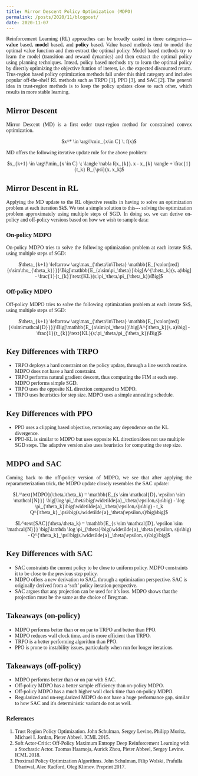 ```yaml
---
title: Mirror Descent Policy Optimization (MDPO)
permalink: /posts/2020/11/blogpost/
date: 2020-11-07
---
```


<body style="font-family: 'PT Serif'">

<p style="text-align:justify">
Reinforcement Learning (RL) approaches can be broadly casted in three categories--- <b>value</b> based, <b>model</b> based, and <b>policy</b> based. Value based methods tend to model the optimal value function and then extract the optimal policy. Model based methods try to learn the model (transition and reward dynamics) and then extract the optimal policy using planning techniques. Intead, policy based methods try to learn the optimal policy by directly optimizing the objective funtion of inerest, i.e. the expected discounted return. Trus-region based policy optimization methods fall under this third category and includes popular off-the-shelf RL methods such as TRPO [1], PPO [3], and SAC [2]. The general idea in trust-region methods is to keep the policy updates close to each other, which results in more stable learning.
</p>

<h2> Mirror Descent </h2>
<p style="text-align:justify">
Mirror Descent (MD) is a first order trust-region method for constrained convex optimization. 
</p>
<p align="center">
$x^* \in \arg\!\min_{x\in C} \; f(x)$  
</p>

<p style="text-align:justify">
MD offers the following iterative update rule for the above problem: 
</p>

<p align="center">
$x_{k+1} \in \arg\!\min_{x \in C} \; \langle \nabla f(x_{k}), x - x_{k} \rangle + \frac{1}{t_k} B_{\psi}(x, x_k)$
</p>

<h2> Mirror Descent in RL </h2>

<p style="text-align:justify">
Applying the MD update to the RL objective results in having to solve an optimization problem at each iteration $k$. We test a simple solution to this--- solving the optimization problem approximately using multiple steps of SGD. In doing so, we can derive on-policy and off-policy versions based on how we wish to sample data:  
</p>

<h3> On-policy MDPO </h3>

<p style="text-align:justify">
On-policy MDPO tries to solve the following optimization problem at each iterate $k$, using multiple steps of SGD:
</p>

<p align="center">
$\theta_{k+1} \leftarrow \arg\max_{\theta\in\Theta} \mathbb{E_{\color{red}{s\sim\rho_{\theta_k}}}}\Big[\mathbb{E_{a\sim\pi_\theta}}\big[A^{\theta_k}(s, a)\big] - \frac{1}{t_{k}}\text{KL}(s;\pi_\theta,\pi_{\theta_k})\Big]$
</p>

<h3> Off-policy MDPO </h3>

<p style="text-align:justify">
Off-policy MDPO tries to solve the following optimization problem at each iterate $k$, using multiple steps of SGD:
</p>

<p align="center">
$\theta_{k+1} \leftarrow \arg\max_{\theta\in\Theta} \mathbb{E_{\color{red}{s\sim\mathcal{D}}}}\Big[\mathbb{E_{a\sim\pi_\theta}}\big[A^{\theta_k}(s, a)\big] - \frac{1}{t_{k}}\text{KL}(s;\pi_\theta,\pi_{\theta_k})\Big]$
</p>

<h2> Key Differences with TRPO </h2>

<p style="text-align:justify">
<ul>
    <li>TRPO deploys a hard constraint on the policy update, through a line search routine. MDPO does not have a hard constraint.</li>
    <li>TRPO performs natural gradient descent, thus computing the FIM at each step. MDPO performs simple SGD.</li>
    <li>TRPO uses the opposite KL direction compared to MDPO.</li>
    <li>TRPO uses heuristics for step size. MDPO uses a simple annealing schedule.</li>
</ul>
</p>

<h2> Key Differences with PPO </h2>

<p style="text-align:justify">
<ul>
    <li>PPO uses a clipping based objective, removing any dependence on the KL divergence.</li>
    <li>PPO-KL is similar to MDPO but uses opposite KL direction/does not use multiple SGD steps. The adaptive version also uses heuristics for computing the step size.</li>
</ul>
</p>

<h2> MDPO and SAC </h2>

<p style="text-align:justify">
Coming back to the off-policy version of MDPO, we see that after applying the reparameterization trick, the MDPO update closely resembles the SAC update:
</p>

<p align="center">
$L^\text{MDPO}(\theta,\theta_k) = \mathbb{E_{s \sim \mathcal{D}, \epsilon \sim \mathcal{N}}} \big[\log \pi_\theta\big(\widetilde{a}_\theta(\epsilon,s)|s\big) - \log \pi_{\theta_k}\big(\widetilde{a}_\theta(\epsilon,s)|s\big) - t_k Q^{\theta_k}_\psi\big(s,\widetilde{a}_\theta(\epsilon,s)\big)\big]$
</p>

<p align="center">
$L^\text{SAC}(\theta,\theta_k) = \mathbb{E_{s \sim \mathcal{D}, \epsilon \sim \mathcal{N}}} \big[\lambda \log \pi_{\theta}\big(\widetilde{a}_\theta (\epsilon, s)|s\big) - Q^{\theta_k}_\psi\big(s,\widetilde{a}_\theta(\epsilon, s)\big)\big]$
</p>

<h2> Key Differences with SAC </h2>

<p style="text-align:justify">
<ul>
    <li>SAC constraints the current policy to be close to uniform policy. MDPO constraints it to be close to the previous step policy.</li>
    <li>MDPO offers a new derivation to SAC, through a optimization perspective. SAC is originally derived from a ‘soft’ policy iteration perspective.</li>
    <li>SAC argues that any projection can be used for it’s loss. MDPO shows that the projection must be the same as the choice of Bregman.</li>
</ul>
</p>

<h2> Takeaways (on-policy) </h2>

<p style="text-align:justify">
<ul>
    <li>MDPO performs better than or on par to TRPO and better than PPO.</li>
    <li>MDPO reduces wall clock time, and is more efficient than TRPO.</li>
    <li>TRPO is a better performing algorithm than PPO.</li>
    <li>PPO is prone to instability issues, particularly when run for longer iterations.</li>
</ul>
</p>

<h2> Takeaways (off-policy) </h2>

<p style="text-align:justify">
<ul>
    <li>MDPO performs better than or on par with SAC.</li>
    <li>Off-policy MDPO has a better sample efficiency than on-policy MDPO.</li>
    <li>Off-policy MDPO has a much higher wall clock time than on-policy MDPO.</li>
    <li>Regularized and un-regularized MDPO do not have a huge performance gap, similar to how SAC and it's deterministic variant do not as well.</li>
</ul>
</p>

<h3> References </h3>
<p style="text-align:justify">
<ol>
    <li style="font-size:14px"> Trust Region Policy Optimization. John Schulman, Sergey Levine, Philipp Moritz, Michael I. Jordan, Pieter Abbeel. ICML 2015.</li>
    <li style="font-size:14px"> Soft Actor-Critic: Off-Policy Maximum Entropy Deep Reinforcement Learning with a Stochastic Actor. Tuomas Haarnoja, Aurick Zhou, Pieter Abbeel, Sergey Levine. ICML 2018.</li>
    <li style="font-size:14px"> Proximal Policy Optimization Algorithms. John Schulman, Filip Wolski, Prafulla Dhariwal, Alec Radford, Oleg Klimov. Preprint 2017.</li>
</ol>
</p>


</body>
